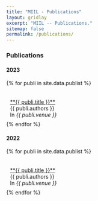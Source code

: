 ```yaml
---
title: "MIIL - Publications"
layout: gridlay
excerpt: "MIIL -- Publications."
sitemap: false
permalink: /publications/
---
```



### Publications


<div class="row">
<div class="col-sm-1 clearfix"><h4>2023</h4>
</div>
<div class="col-sm-11 clearfix">

{% for publi in site.data.publist %}
<div class="well" style="padding-top: 5px; padding-bottom: 5px; padding-right: 10px; padding-left: 10px; margin-bottom: 3px;">
<p style="margin-bottom: 0px;">
<a href="{{ publi.link }}" target="_blank">**{{ publi.title }}**</a> 
<br />
{{ publi.authors }}<br />
In <i>{{ publi.venue }}</i>
</p>
</div>
{% endfor %}
</div>
</div>


<div class="row">
<div class="col-sm-1 clearfix"><h4>2022</h4>
</div>
<div class="col-sm-11 clearfix">

{% for publi in site.data.publist %}
<div class="well" style="padding-top: 5px; padding-bottom: 5px; padding-right: 10px; padding-left: 10px; margin-bottom: 3px;">
<p style="margin-bottom: 0px;">
<a href="{{ publi.link }}" target="_blank">**{{ publi.title }}**</a> 
<br />
{{ publi.authors }}<br />
In <i>{{ publi.venue }}</i>
</p>
</div>
{% endfor %}
</div>
</div>